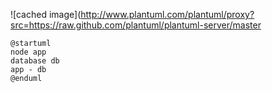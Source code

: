 ![cached image](http://www.plantuml.com/plantuml/proxy?src=https://raw.github.com/plantuml/plantuml-server/master
```plantuml
@startuml
node app
database db
app - db
@enduml
```
